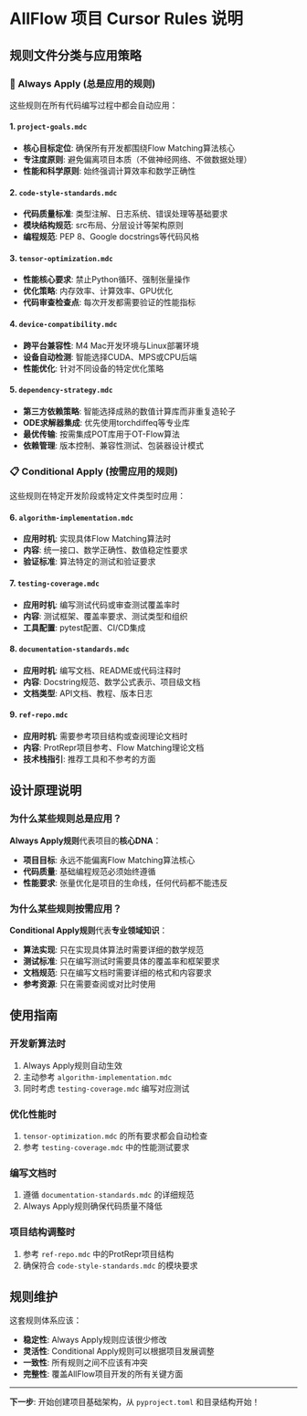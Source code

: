 # AllFlow 项目 Cursor Rules 说明

## 规则文件分类与应用策略

### 🔄 Always Apply (总是应用的规则)

这些规则在所有代码编写过程中都会自动应用：

#### 1. `project-goals.mdc` 
- **核心目标定位**: 确保所有开发都围绕Flow Matching算法核心
- **专注度原则**: 避免偏离项目本质（不做神经网络、不做数据处理）
- **性能和科学原则**: 始终强调计算效率和数学正确性

#### 2. `code-style-standards.mdc`
- **代码质量标准**: 类型注解、日志系统、错误处理等基础要求
- **模块结构规范**: src布局、分层设计等架构原则
- **编程规范**: PEP 8、Google docstrings等代码风格

#### 3. `tensor-optimization.mdc`
- **性能核心要求**: 禁止Python循环、强制张量操作
- **优化策略**: 内存效率、计算效率、GPU优化
- **代码审查检查点**: 每次开发都需要验证的性能指标

#### 4. `device-compatibility.mdc`
- **跨平台兼容性**: M4 Mac开发环境与Linux部署环境
- **设备自动检测**: 智能选择CUDA、MPS或CPU后端
- **性能优化**: 针对不同设备的特定优化策略

#### 5. `dependency-strategy.mdc`
- **第三方依赖策略**: 智能选择成熟的数值计算库而非重复造轮子
- **ODE求解器集成**: 优先使用torchdiffeq等专业库
- **最优传输**: 按需集成POT库用于OT-Flow算法
- **依赖管理**: 版本控制、兼容性测试、包装器设计模式

### 📋 Conditional Apply (按需应用的规则)

这些规则在特定开发阶段或特定文件类型时应用：

#### 6. `algorithm-implementation.mdc`
- **应用时机**: 实现具体Flow Matching算法时
- **内容**: 统一接口、数学正确性、数值稳定性要求
- **验证标准**: 算法特定的测试和验证要求

#### 7. `testing-coverage.mdc`
- **应用时机**: 编写测试代码或审查测试覆盖率时
- **内容**: 测试框架、覆盖率要求、测试类型和组织
- **工具配置**: pytest配置、CI/CD集成

#### 8. `documentation-standards.mdc`
- **应用时机**: 编写文档、README或代码注释时
- **内容**: Docstring规范、数学公式表示、项目级文档
- **文档类型**: API文档、教程、版本日志

#### 9. `ref-repo.mdc`
- **应用时机**: 需要参考项目结构或查阅理论文档时
- **内容**: ProtRepr项目参考、Flow Matching理论文档
- **技术栈指引**: 推荐工具和不参考的方面

## 设计原理说明

### 为什么某些规则总是应用？

**Always Apply规则**代表项目的**核心DNA**：
- **项目目标**: 永远不能偏离Flow Matching算法核心
- **代码质量**: 基础编程规范必须始终遵循  
- **性能要求**: 张量优化是项目的生命线，任何代码都不能违反

### 为什么某些规则按需应用？

**Conditional Apply规则**代表**专业领域知识**：
- **算法实现**: 只在实现具体算法时需要详细的数学规范
- **测试标准**: 只在编写测试时需要具体的覆盖率和框架要求
- **文档规范**: 只在编写文档时需要详细的格式和内容要求
- **参考资源**: 只在需要查阅或对比时使用

## 使用指南

### 开发新算法时
1. Always Apply规则自动生效
2. 主动参考 `algorithm-implementation.mdc`
3. 同时考虑 `testing-coverage.mdc` 编写对应测试

### 优化性能时  
1. `tensor-optimization.mdc` 的所有要求都会自动检查
2. 参考 `testing-coverage.mdc` 中的性能测试要求

### 编写文档时
1. 遵循 `documentation-standards.mdc` 的详细规范
2. Always Apply规则确保代码质量不降低

### 项目结构调整时
1. 参考 `ref-repo.mdc` 中的ProtRepr项目结构
2. 确保符合 `code-style-standards.mdc` 的模块要求

## 规则维护

这套规则体系应该：
- **稳定性**: Always Apply规则应该很少修改
- **灵活性**: Conditional Apply规则可以根据项目发展调整
- **一致性**: 所有规则之间不应该有冲突
- **完整性**: 覆盖AllFlow项目开发的所有关键方面

---

**下一步**: 开始创建项目基础架构，从 `pyproject.toml` 和目录结构开始！ 